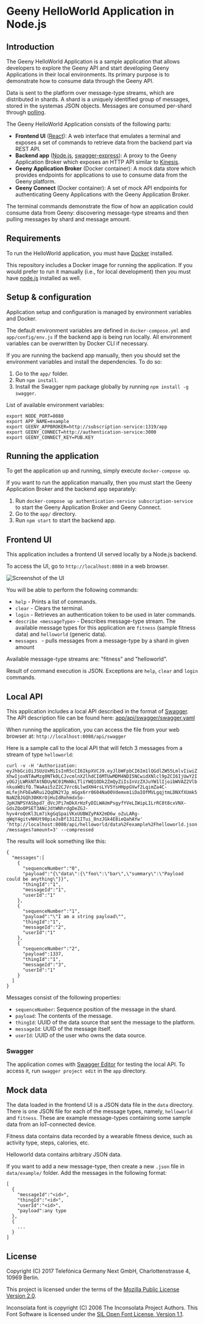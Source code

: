 # Geeny HelloWorld Application in Node.js

## Introduction

The Geeny HelloWorld Application is a sample application that allows developers to explore the Geeny API and start developing Geeny Applications in their local environments. Its primary purpose is to demonstrate how to consume data through the Geeny API.

Data is sent to the platform over message-type streams, which are distributed in shards. A shard is a uniquely identified group of messages, stored in the systemas JSON objects. Messages are consumed per-shard through [polling](https://en.wikipedia.org/wiki/Polling_(computer_science)).

The Geeny HelloWorld Application consists of the following parts:

-  **Frontend UI** ([React](https://facebook.github.io/react/)): A web interface that emulates a terminal and exposes a set of commands to retrieve data from the backend part via REST API.
-  **Backend app** ([Node.js](https://nodejs.org), [swagger-express](https://github.com/fliptoo/swagger-express)): A proxy to the Geeny Application Broker which exposes an HTTP API similar to [Kinesis](https://docs.aws.amazon.com/kinesis/latest/APIReference/Welcome.html).
-  **Geeny Application Broker** (Docker container): A mock data store which provides endpoints for applications to use to consume data from the Geeny platform.
-  **Geeny Connect** (Docker container): A set of mock API endpoints for authenticating Geeny Applications with the Geeny Application Broker.

The terminal commands demonstrate the flow of how an application could consume data from Geeny: discovering message-type streams and then pulling messages by shard and message amount.

## Requirements

To run the HelloWorld application, you must have [Docker](https://www.docker.com/) installed.

This repository includes a Docker image for running the application. If you would prefer to run it manually (i.e., for local development) then you must have [node.js](https://nodejs.org) installed as well.

## Setup & configuration

Application setup and configuration is managed by environment variables and Docker.

The default environment variables are defined in `docker-compose.yml` and `app/config/env.js` if the backend app is being run locally. All environment variables can be overwritten by Docker CLI if necessary.

If you are running the backend app manually, then you should set the environment variables and install the dependencies. To do so:

1.  Go to the `app/` folder.
2.  Run `npm install`.
3.  Install the Swagger npm package globally by running `npm install -g swagger`.

List of available environment variables:

```
export NODE_PORT=8080
export APP_NAME=example
export GEENY_APPBROKER=http://subscription-service:1319/app
export GEENY_CONNECT=http://authentication-service:3000
export GEENY_CONNECT_KEY=PUB.KEY
```

## Running the application

To get the application up and running, simply execute `docker-compose up`.

If you want to run the application manually, then you must start the Geeny Application Broker and the backend app separately:

1.  Run `docker-compose up authentication-service subscription-service` to start the Geeny Application Broker and Geeny Connect.
2.  Go to the `app/` directory.
3.  Run `npm start` to start the backend app.

## Frontend UI

This application includes a frontend UI served locally by a Node.js backend.

To access the UI, go to `http://localhost:8080` in a web browser.

![Screenshot of the UI](Screenshot.png)

You will be able to perform the following commands:

-  `help` - Prints a list of commands.
-  `clear` - Clears the terminal.
-  `login` - Retrieves an authentication token to be used in later commands.
-  `describe <messageType>` - Describes message-type stream. The available message types for this application are `fitness` (sample fitness data) and `helloworld` (generic data).
-  `messages ` - pulls messages from a message-type by a shard in given amount

Available message-type streams are: "fitness" and "helloworld".

Result of command execution is JSON. Exceptions are `help`, `clear` and `login` commands.

## Local API

This application includes a local API described in the format of [Swagger](https://swagger.io/).
The API description file can be found here: [app/api/swagger/swagger.yaml](app/api/swagger/swagger.yaml)

When running the application, you can access the file from your web browser at: `http://localhost:8080/api/swagger`

Here is a sample call to the local API that will fetch 3 messages from a stream of type `helloworld`:

`curl -v -H 'Authorization: eyJhbGciOiJSUzUxMiIsInR5cCI6IkpXVCJ9.eyJlbWFpbCI6Im1lQGdlZW55LmlvIiwiZXhwIjoxNTAwMzg0NTk0LCJvcmlnX2lhdCI6MTUwMDM4NDI5NCwidXNlcl9pZCI6IjUwY2IyOGJjLWRkNTAtNDUyNC01MmNkLTliYWQ1ODk2ZmQyZiIsInVzZXJuYW1lIjoibWVAZ2VlbnkuaW8ifQ.TWaAai5zZ2CJVrc6LlwdXH4rsLYV5YsHHppGVwf2LqimZa4C-mLfejhFbEwNRui2QqDN2YJp_mGgx6rr0604Na00Vdemxm1iDaIOfMVLgqjtmLDNXfXUmk5NaNZ8JGQh30KKrOjHuIdRohmdxSo-JpHJNPSYASbpd7_dVcJPi7mDkXrHzFyDILWAUmPsgyfYVeLIWipLILrRC8t8cxVNX-GdsZQoOPSET3ANcJdtWNhrdgDeZGJ-hyv4roQoKl3Lm7ikgGqSpaiVKxUUBWZyPAX2mD6w_oZuLARg-qWqY4gitvNHUt90pieJsBf131Z1ITui_8nzJGk4E8ieQahAYw' 'http://localhost:8080/api/helloworld/data%2Fexample%2Fhelloworld.json/messages?amount=3' --compressed`

The results will look something like this:

```
{
  "messages":[
    {
      "sequenceNumber":"0",
      "payload":"{\"data\":{\"foo\":\"bar\",\"summary\":\"Payload could be anything\"}}",
      "thingId":"1",
      "messageId":"1",
      "userId":"1"
    },
    {
      "sequenceNumber":"1",
      "payload":"\"I am a string payload\"",
      "thingId":"1",
      "messageId":"2",
      "userId":"1"
    },
    {
      "sequenceNumber":"2",
      "payload":1337,
      "thingId":"1",
      "messageId":"3",
      "userId":"1"
    }
  ]
}
```

Messages consist of the following properties:

-  `sequenceNumber`: Sequence position of the message in the shard.
-  `payload`: The contents of the message.
-  `thingId`: UUID of the data source that sent the message to the platform.
-  `messageId`: UUID of the message itself.
-  `userId`: UUID of the user who owns the data source.

### Swagger

The application comes with [Swagger Editor](http://editor.swagger.io/) for testing the local API.
To access it, run `swagger project edit` in the `app` directory.

## Mock data

The data loaded in the frontend UI is a JSON data file in the `data` directory. There is one JSON file for each of the message types, namely, `helloworld` and `fitness`. These are example message-types containing some sample data from an IoT-connected device.

Fitness data contains data recorded by a wearable fitness device, such as activity type, steps, calories, etc.

Helloworld data contains arbitrary JSON data.

If you want to add a new message-type, then create a new `.json` file in `data/example/` folder. Add the messages in the following format:

```
[
  {
    "messageId":"<id>",
    "thingId":"<id>",
    "userId":"<id>",
    "payload":any type
  },
  {
    ...
  }
]
```

## License

Copyright (C) 2017 Telefónica Germany Next GmbH, Charlottenstrasse 4, 10969 Berlin.

This project is licensed under the terms of the [Mozilla Public License Version 2.0](LICENSE.md).

Inconsolata font is copyright (C) 2006 The Inconsolata Project Authors. This Font Software is licensed under the [SIL Open Font License, Version 1.1](OFL.txt).